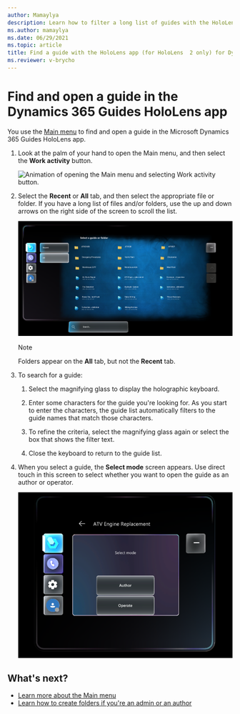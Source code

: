 ```yaml
---
author: Mamaylya
description: Learn how to filter a long list of guides with the HoloLens app (HoloLens 2 only) in Microsoft Dynamics 365 Guides to find the guide you're looking for.
ms.author: mamaylya
ms.date: 06/29/2021
ms.topic: article
title: Find a guide with the HoloLens app (for HoloLens  2 only) for Dynamics 365 Guides
ms.reviewer: v-brycho
---
```


# Find and open a guide in the Dynamics 365 Guides HoloLens app 

You use the [Main menu](main-menu.md) to find and open a guide in the Microsoft Dynamics 365 Guides HoloLens app. 

1. Look at the palm of your hand to open the Main menu, and then select the **Work activity** button.

    ![Animation of opening the Main menu and selecting Work activity button.](media/1-Handed.gif "Animation of opening the Main menu and selecting the Work activity button")
    
2. Select the **Recent** or **All** tab, and then select the appropriate file or folder. If you have a long list of files and/or folders, use the up and down arrows on the right side of the screen to scroll the list. 

    ![Screenshot of submenu showing Recent tab, All tab, and folders/files.](media/submenu-recent-all.PNG "Screenshot of submenu showing Recent tab, All tab, and folders/files") 

    > [!NOTE]
    > Folders appear on the **All** tab, but not the **Recent** tab. 

3. To search for a guide:

    1. Select the magnifying glass to display the holographic keyboard.

    2. Enter some characters for the guide you're looking for. As you start to enter the characters, the guide list automatically filters to the guide names that match those characters.

    3. To refine the criteria, select the magnifying glass again or select the box that shows the filter text.

    4.  Close the keyboard to return to the guide list.

4. When you select a guide, the **Select mode** screen appears. Use direct touch in this screen to select whether you want to open the guide as an author or operator.

    ![Screenshot of Select mode screen.](media/select-mode.PNG "Screenshot of Select mode screen")

## What's next?

- [Learn more about the Main menu](main-menu.md)
- [Learn how to create folders if you're an admin or an author](admin-create-folders.md)

